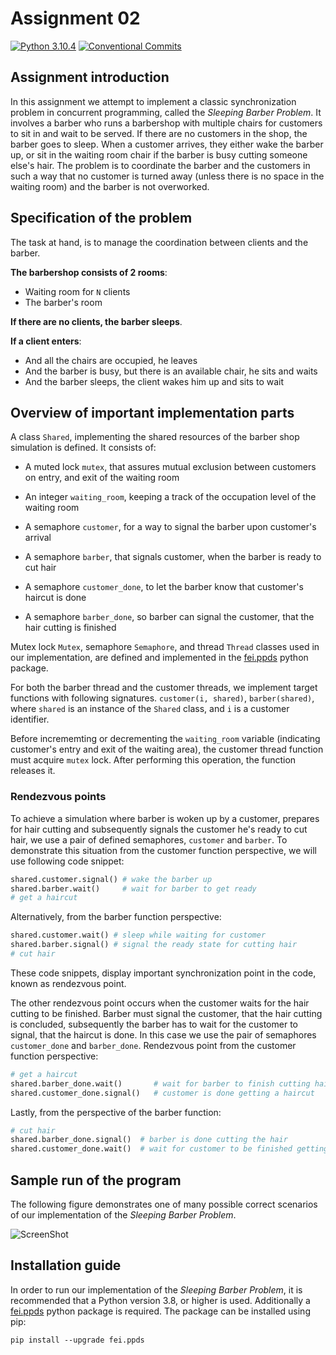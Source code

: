 # Assignment 02

[![Python 3.10.4](https://img.shields.io/badge/python-3.10.4-blue.svg)](https://www.python.org/downloads/release/python-3104/)
[![Conventional Commits](https://img.shields.io/badge/Conventional%20Commits-1.0.0-red.svg)](https://conventionalcommits.org)

## Assignment introduction

In this assignment we attempt to implement a classic synchronization problem in concurrent programming, called the *Sleeping Barber Problem*. It involves a barber who runs a barbershop with multiple chairs for customers to sit in and wait to be served. If there are no customers in the shop, the barber goes to sleep. When a customer arrives, they either wake the barber up, or sit in the waiting room chair if the barber is busy cutting someone else's hair. The problem is to coordinate the barber and the customers in such a way that no customer is turned away (unless there is no space in the waiting room) and the barber is not overworked.

## Specification of the problem

The task at hand, is to manage the coordination between clients and the barber.

**The barbershop consists of 2 rooms**:

- Waiting room for ``N`` clients
- The barber's room

**If there are no clients, the barber sleeps**.

**If a client enters**:

- And all the chairs are occupied, he leaves
- And the barber is busy, but there is an available chair, he sits and waits
- And the barber sleeps, the client wakes him up and sits to wait

## Overview of important implementation parts

A class ``Shared``, implementing the shared resources of the barber shop simulation is defined. It consists of:

- A muted lock ``mutex``, that assures mutual exclusion between customers on entry, and exit of the waiting room

- An integer ``waiting_room``, keeping a track of the occupation level of the waiting room

- A semaphore ``customer``, for a way to signal the barber upon customer's arrival 

- A semaphore `barber`, that signals customer, when the barber is ready to cut hair

- A semaphore ``customer_done``, to let the barber know that customer's haircut is done

- A semaphore ``barber_done``, so barber can signal the customer, that the hair cutting is finished

Mutex lock ``Mutex``, semaphore ``Semaphore``, and thread ``Thread`` classes used in our implementation, are defined and implemented in the [fei.ppds](https://github.com/Programator2/ppds) python package.

For both the barber thread and the customer threads, we implement target functions with following signatures. `customer(i, shared)`, `barber(shared)`, where `shared` is an instance of the `Shared` class, and `i` is a customer identifier.

Before incrememting or decrementing the ``waiting_room`` variable (indicating customer's entry and exit of the waiting area), the customer thread function must acquire ``mutex`` lock. After performing this operation, the function releases it.

### Rendezvous points

To achieve a simulation where barber is woken up by a customer, prepares for hair cutting and subsequently signals the customer he's ready to cut hair, we use a pair of defined semaphores, `customer` and `barber`. To demonstrate this situation from the customer function perspective, we will use following code snippet:

```python
shared.customer.signal() # wake the barber up
shared.barber.wait()     # wait for barber to get ready
# get a haircut
```

 Alternatively, from the barber function perspective:

```python
shared.customer.wait() # sleep while waiting for customer
shared.barber.signal() # signal the ready state for cutting hair
# cut hair
```

These code snippets, display important synchronization point in the code, known as rendezvous point.

The other rendezvous point occurs when the customer waits for the hair cutting to be finished. Barber must signal the customer, that the hair cutting is concluded, subsequently the barber has to wait for the customer to signal, that the haircut is done. In this case we use the pair of semaphores ``customer_done`` and ``barber_done``. Rendezvous point from the customer function perspective:

```python
# get a haircut
shared.barber_done.wait()       # wait for barber to finish cutting hair
shared.customer_done.signal()   # customer is done getting a haircut
```

Lastly, from the perspective of the barber function:

```python
# cut hair
shared.barber_done.signal()  # barber is done cutting the hair
shared.customer_done.wait()  # wait for customer to be finished getting a haircut
```

## Sample run of the program

The following figure demonstrates one of many possible correct scenarios of our implementation of the *Sleeping Barber Problem*.

![ScreenShot](https://i.imgur.com/vIckPA7_d.webp?maxwidth=760&fidelity=grand)

## Installation guide

In order to run our implementation of the *Sleeping Barber Problem*, it is recommended that a Python version 3.8, or higher is used. Additionally a [fei.ppds](https://github.com/Programator2/ppds) python package is required. The package can be installed using pip: 

```
pip install --upgrade fei.ppds
```
